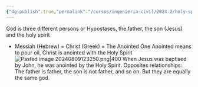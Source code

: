 ```yaml
---
{"dg-publish":true,"permalink":"/cursos/ingenieria-civil/2024-2/holy-spirit/1-the-anthropological-key-to-understanding-the-spiritual-dimension-of-the-human-being/trinitarian-theology-and-the-anointment/"}
---
```


God is three different persons or Hypostases, the father, the son (Jesus) and the holy spirit

- Messiah (Hebrew) = Christ (Greek) = The Anointed One
Anointed means to pour oil, Christ is anointed with the Holy Spirit
![Pasted image 20240809123250.png|400](/img/user/Cursos/Ingenier%C3%ADa%20Civil/2024-2/Holy%20Spirit/1%20The%20anthropological%20key%20to%20understanding%20the%20spiritual%20dimension%20of%20the%20human%20being/attachments/Pasted%20image%2020240809123250.png)
When Jesus was baptised by John, he was anointed by the Holy Spirit. 
Opposites relationships: The father is father, the son is not father, and so on. But they are equally the same god.